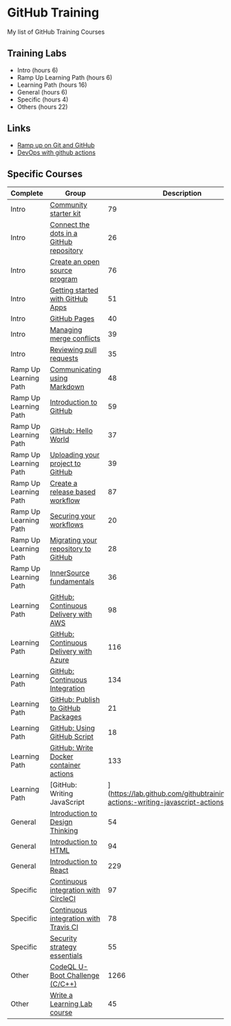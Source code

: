 # GitHub Training
My list of GitHub Training Courses

## Training Labs
- Intro (hours 6)
- Ramp Up Learning Path (hours 6) 
- Learning Path (hours 16)
- General (hours 6)
- Specific (hours 4)
- Others (hours 22)

## Links
- [Ramp up on Git and GitHub](https://lab.github.com/githubtraining/ramp-up-on-git-and-github)
- [DevOps with github actions](https://lab.github.com/githubtraining/devops-with-github-actions)

## Specific Courses
|Complete|Group|Description|Time|
|-|-|-|-|
|Intro|[Community starter kit](https://lab.github.com/githubtraining/community-starter-kit)|79|
|Intro|[Connect the dots in a GitHub repository](https://lab.github.com/githubtraining/connect-the-dots-in-a-github-repository)|26|
|Intro|[Create an open source program](https://lab.github.com/githubtraining/create-an-open-source-program)|76|
|Intro|[Getting started with GitHub Apps](https://lab.github.com/githubtraining/getting-started-with-github-apps)|51|
|Intro|[GitHub Pages](https://lab.github.com/githubtraining/github-pages)|40|
|Intro|[Managing merge conflicts](https://lab.github.com/githubtraining/managing-merge-conflicts)|39|
|Intro|[Reviewing pull requests](https://lab.github.com/githubtraining/reviewing-pull-requests)|35|
|Ramp Up Learning Path|[Communicating using Markdown](https://lab.github.com/githubtraining/communicating-using-markdown)|48|
|Ramp Up Learning Path|[Introduction to GitHub](https://lab.github.com/githubtraining/introduction-to-github)|59|
|Ramp Up Learning Path|[GitHub: Hello World](https://lab.github.com/githubtraining/github-actions:-hello-world)|37|
|Ramp Up Learning Path|[Uploading your project to GitHub](https://lab.github.com/githubtraining/uploading-your-project-to-github)|39|
|Ramp Up Learning Path|[Create a release based workflow](https://lab.github.com/githubtraining/create-an-open-source-program)|87|
|Ramp Up Learning Path|[Securing your workflows](https://lab.github.com/githubtraining/securing-your-workflows)|20|
|Ramp Up Learning Path|[Migrating your repository to GitHub](https://lab.github.com/githubtraining/migrating-your-repository-to-github)|28|
|Ramp Up Learning Path|[InnerSource fundamentals](https://lab.github.com/githubtraining/innersource-fundamentals)|36|
|Learning Path|[GitHub: Continuous Delivery with AWS](https://lab.github.com/githubtraining/github-actions:-continuous-delivery-with-aws)|98|
|Learning Path|[GitHub: Continuous Delivery with Azure](https://lab.github.com/githubtraining/github-actions:-continuous-delivery-with-azure)|116|
|Learning Path|[GitHub: Continuous Integration](https://lab.github.com/githubtraining/github-actions:-continuous-integration)|134|
|Learning Path|[GitHub: Publish to GitHub Packages](https://lab.github.com/githubtraining/github-actions:-publish-to-github-packages)|21|
|Learning Path|[GitHub: Using GitHub Script](https://lab.github.com/githubtraining/github-actions:-using-github-script)|18|
|Learning Path|[GitHub: Write Docker container actions](https://lab.github.com/githubtraining/github-actions:-write-docker-container-actions)|133|
|Learning Path|[GitHub: Writing JavaScript |](https://lab.github.com/githubtraining/github-actions:-writing-javascript-actions)|90|
|General|[Introduction to Design Thinking](https://lab.github.com/githubtraining/introduction-to-design-thinking)|54|
|General|[Introduction to HTML](https://lab.github.com/githubtraining/introduction-to-html)|94|
|General|[Introduction to React](https://lab.github.com/githubtraining/introduction-to-react)|229|
|Specific|[Continuous integration with CircleCI](https://lab.github.com/githubtraining/continuous-integration-with-circleci)|97|
|Specific|[Continuous integration with Travis CI](https://lab.github.com/githubtraining/continuous-integration-with-travis-ci)|78|
|Specific|[Security strategy essentials](https://lab.github.com/githubtraining/security-strategy-essentials)|55|
|Other|[CodeQL U-Boot Challenge (C/C++)](https://lab.github.com/githubtraining/codeql-u-boot-challenge-(cc++))|1266|
|Other|[Write a Learning Lab course](https://lab.github.com/githubtraining/write-a-learning-lab-course)|45|
